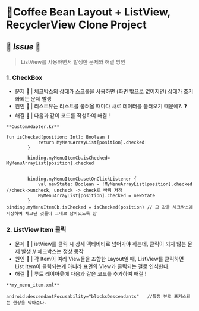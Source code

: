 # 📌Coffee Bean Layout + ListView, RecyclerView Clone Project 

## 🚨 _Issue_ 🚨
> ListView를 사용하면서 발생한 문제와 해결 방안       
### 1. CheckBox
  - 문제 🤦‍ | 체크박스의 상태가 스크롤을 사용하면 (화면 밖으로 없어지면) 상태가 초기화되는 문제 발생
  - 원인 💁‍ | 리스트뷰는 리스트를 불러올 때마다 새로 데이터를 불러오기 때문에?. ❓ 
  - 해결 🙆‍ | 다음과 같이 코드를 작성하여 해결 !
```
**CustomAdapter.kr**

fun isChecked(position: Int): Boolean {
            return MyMenuArrayList[position].checked
        }

        binding.myMenuItemCb.isChecked= MyMenuArrayList[position].checked


        binding.myMenuItemCb.setOnClickListener {
            val newState: Boolean = !MyMenuArrayList[position].checked //check->uncheck, uncheck -> check로 바꿔 저장
            MyMenuArrayList[position].checked = newState
        }    
binding.myMenuItemCb.isChecked = isChecked(position) // 그 값을 체크박스에 저장하여 체크된 것들이 그대로 남아있도록 함
```

### 2. ListView Item 클릭
  - 문제 🤦‍ | istView를 클릭 시 상세 액티비티로 넘어가야 하는데, 클릭이 되지 않는 문제 발생 // 체크박스는 정상 동작
  - 원인 💁‍ | 각 Item이 여러 View들을 조합한 Layout일 때, ListView를 클릭하면 List Item이 클릭되는게 아니라 표면의 View가 클릭되는 걸로 인식한다.
  - 해결 🙆‍ | 루트 레이아웃에 다음과 같은 코드를 추가하여 해결 ! 
```
**my_menu_item.xml**

android:descendantFocusability="blocksDescendants"   //특정 뷰로 포커스되는 현상을 막아준다.
```
